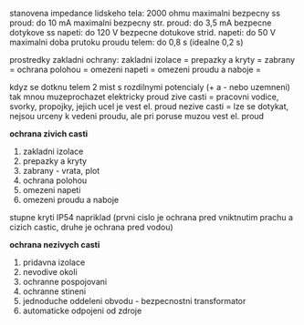 stanovena impedance lidskeho tela: 2000 ohmu
maximalni bezpecny ss proud: do 10 mA
maximalni bezpecny str. proud: do 3,5 mA
bezpecne dotykove ss napeti: do 120 V
bezpecne dotukove strid. napeti: do 50 V
maximalni doba prutoku proudu telem: do 0,8 s (idealne 0,2 s)

prostredky zakladni ochrany:
zakladni izolace =
prepazky a kryty =
zabrany =
ochrana polohou =
omezeni napeti =
omezeni proudu a naboje =

kdyz se dotknu telem 2 mist s rozdilnymi potencialy (+ a - nebo uzemneni) tak mnou muzeprochazet elektricky proud
zive casti = pracovni vodice, svorky, propojky, jejich ucel je vest el. proud
nezive casti = lze se dotykat, nejsou urceny k vedeni proudu, ale pri poruse muzou vest el. proud

**ochrana zivich casti**
1. zakladni izolace
2. prepazky a kryty
3. zabrany - vrata, plot
4. ochrana polohou
5. omezeni napeti
6. omezeni proudu a naboje

stupne kryti IP54 napriklad (prvni cislo je ochrana pred vniktnutim prachu a cizich castic, druhe je ochrana pred vodou)

**ochrana nezivych casti**
1. pridavna izolace
2. nevodive okoli
3. ochranne pospojovani
4. ochranne stineni
5. jednoduche oddeleni obvodu - bezpecnostni transformator
6. automaticke odpojeni od zdroje